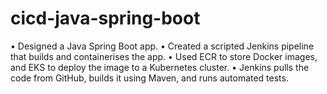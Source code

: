 # cicd-java-spring-boot

• Designed a Java Spring Boot app.
• Created a scripted Jenkins pipeline that builds and containerises the app.
• Used ECR to store Docker images, and EKS to deploy the image to a Kubernetes cluster.
• Jenkins pulls the code from GitHub, builds it using Maven, and runs automated tests.
